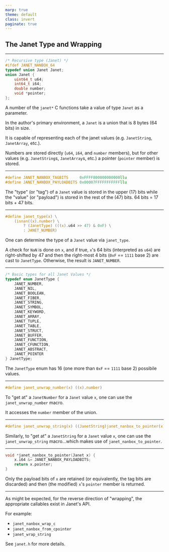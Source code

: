 ```yaml
---
marp: true
theme: default
class: invert
paginate: true
---
```


## The Janet Type and Wrapping

---

```c
/* Recursive type (Janet) */
#ifdef JANET_NANBOX_64
typedef union Janet Janet;
union Janet {
    uint64_t u64;
    int64_t i64;
    double number;
    void *pointer;
};
```
A number of the `janet*` C functions take a value of type `Janet` as a parameter.

In the author's primary environment, a `Janet` is a union that is 8 bytes (64 bits) in size.

It is capable of representing each of the janet values (e.g. `JanetString`, `JanetArray`, etc.).

Numbers are stored directly (`u64`, `i64`, and `number` members), but for other values (e.g. `JanetString`s, `JanetArray`s, etc.) a pointer (`pointer` member) is stored.

---

```c
#define JANET_NANBOX_TAGBITS     0xFFFF800000000000llu
#define JANET_NANBOX_PAYLOADBITS 0x00007FFFFFFFFFFFllu
```

The "type" (or "tag") of a `Janet` value is stored in the upper (17) bits while the "value" (or "payload") is stored in the rest of the (47) bits.  64 bits = 17 bits + 47 bits.

---

```c
#define janet_type(x) \
    (isnan((x).number) \
        ? (JanetType) (((x).u64 >> 47) & 0xF) \
        : JANET_NUMBER)
```

One can determine the type of a `Janet` value via `janet_type`.

A check for `NaN` is done on `x`, and if true, `x`'s 64 bits (interpreted as `u64`) are right-shifted by 47 and then the right-most 4 bits (`0xF` == `1111` base 2) are cast to `JanetType`.  Otherwise, the result is `JANET_NUMBER`.

---

```c
/* Basic types for all Janet Values */
typedef enum JanetType {
    JANET_NUMBER,
    JANET_NIL,
    JANET_BOOLEAN,
    JANET_FIBER,
    JANET_STRING,
    JANET_SYMBOL,
    JANET_KEYWORD,
    JANET_ARRAY,
    JANET_TUPLE,
    JANET_TABLE,
    JANET_STRUCT,
    JANET_BUFFER,
    JANET_FUNCTION,
    JANET_CFUNCTION,
    JANET_ABSTRACT,
    JANET_POINTER
} JanetType;
```

The `JanetType` enum has 16 (one more than `0xF` == `1111` base 2) possibile values.

---

```c
#define janet_unwrap_number(x) ((x).number)
```

To "get at" a `JanetNumber` for a `Janet` value `x`, one can use the `janet_unwrap_number` macro.

It accesses the `number` member of the union.

---

```c
#define janet_unwrap_string(x) ((JanetString)janet_nanbox_to_pointer(x))
```

Similarly, to "get at" a `JanetString` for a `Janet` value `x`, one can use the `janet_unwrap_string` macro...which makes use of `janet_nanbox_to_pointer`.

---

```c
void *janet_nanbox_to_pointer(Janet x) {
    x.i64 &= JANET_NANBOX_PAYLOADBITS;
    return x.pointer;
}
```

Only the payload bits of `x` are retained (or equivalently, the tag bits are discarded) and then (the modified) `x`'s `pointer` member is returned.

---

As might be expected, for the reverse direction of "wrapping", the appropriate callables exist in Janet's API.

For example:

* `janet_nanbox_wrap_c`
* `janet_nanbox_from_cpointer`
* `janet_wrap_string`

See `janet.h` for more details.

